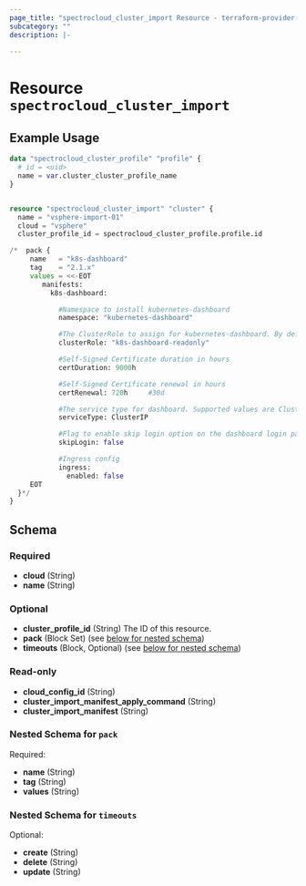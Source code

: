 ```yaml
---
page_title: "spectrocloud_cluster_import Resource - terraform-provider-spectrocloud"
subcategory: ""
description: |-
  
---
```


# Resource `spectrocloud_cluster_import`



## Example Usage

```terraform
data "spectrocloud_cluster_profile" "profile" {
  # id = <uid>
  name = var.cluster_cluster_profile_name
}


resource "spectrocloud_cluster_import" "cluster" {
  name = "vsphere-import-01"
  cloud = "vsphere"
  cluster_profile_id = spectrocloud_cluster_profile.profile.id

/*  pack {
     name   = "k8s-dashboard"
     tag    = "2.1.x"
     values = <<-EOT
        manifests:
          k8s-dashboard:

            #Namespace to install kubernetes-dashboard
            namespace: "kubernetes-dashboard"

            #The ClusterRole to assign for kubernetes-dashboard. By default, a ready-only cluster role is provisioned
            clusterRole: "k8s-dashboard-readonly"

            #Self-Signed Certificate duration in hours
            certDuration: 9000h

            #Self-Signed Certificate renewal in hours
            certRenewal: 720h     #30d

            #The service type for dashboard. Supported values are ClusterIP / LoadBalancer / NodePort
            serviceType: ClusterIP

            #Flag to enable skip login option on the dashboard login page
            skipLogin: false

            #Ingress config
            ingress:
              enabled: false
     EOT
  }*/
}
```

## Schema

### Required

- **cloud** (String)
- **name** (String)

### Optional

- **cluster_profile_id** (String) The ID of this resource.
- **pack** (Block Set) (see [below for nested schema](#nestedblock--pack))
- **timeouts** (Block, Optional) (see [below for nested schema](#nestedblock--timeouts))

### Read-only

- **cloud_config_id** (String)
- **cluster_import_manifest_apply_command** (String)
- **cluster_import_manifest** (String)


<a id="nestedblock--pack"></a>
### Nested Schema for `pack`

Required:

- **name** (String)
- **tag** (String)
- **values** (String)


<a id="nestedblock--timeouts"></a>
### Nested Schema for `timeouts`

Optional:

- **create** (String)
- **delete** (String)
- **update** (String)


